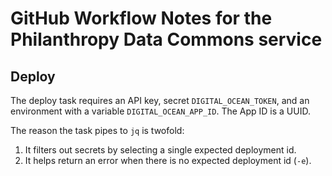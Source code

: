 # GitHub Workflow Notes for the Philanthropy Data Commons service

## Deploy

The deploy task requires an API key, secret `DIGITAL_OCEAN_TOKEN`, and an
environment with a variable `DIGITAL_OCEAN_APP_ID`. The App ID is a UUID.

The reason the task pipes to `jq` is twofold:

1. It filters out secrets by selecting a single expected deployment id.
2. It helps return an error when there is no expected deployment id (`-e`).
